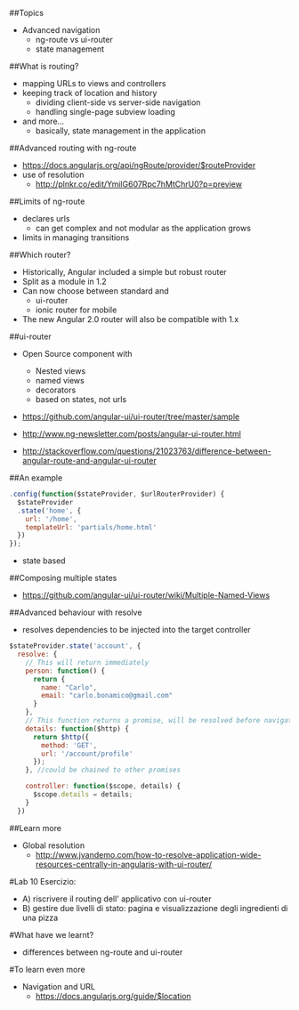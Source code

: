##Topics
* Advanced navigation
  * ng-route vs ui-router
  * state management



##What is routing?
* mapping URLs to views and controllers
* keeping track of location and history
  * dividing client-side vs server-side navigation
  * handling single-page subview loading
* and more...
  * basically, state management in the application



##Advanced routing with ng-route
* https://docs.angularjs.org/api/ngRoute/provider/$routeProvider
* use of resolution
  * http://plnkr.co/edit/YmilG607Rpc7hMtChrU0?p=preview



##Limits of ng-route
* declares urls
  * can get complex and not modular as the application grows
* limits in managing transitions



##Which router?
* Historically, Angular included a simple but robust router
* Split as a module in 1.2
* Can now choose between standard and
  * ui-router
  * ionic router for mobile
* The new Angular 2.0 router will also be compatible with 1.x



##ui-router
* Open Source component with
  * Nested views
  * named views
  * decorators
  * based on states, not urls

* https://github.com/angular-ui/ui-router/tree/master/sample
* http://www.ng-newsletter.com/posts/angular-ui-router.html
* http://stackoverflow.com/questions/21023763/difference-between-angular-route-and-angular-ui-router



##An example
```javascript
.config(function($stateProvider, $urlRouterProvider) {
  $stateProvider
  .state('home', {
    url: '/home',
    templateUrl: 'partials/home.html'
  })
});
```

* state based



##Composing multiple states
* https://github.com/angular-ui/ui-router/wiki/Multiple-Named-Views



##Advanced behaviour with resolve
* resolves dependencies to be injected into the target controller

```javascript
$stateProvider.state('account', {
  resolve: {
    // This will return immediately
    person: function() {
      return {
        name: "Carlo",
        email: "carlo.bonamico@gmail.com"
      }
    },
    // This function returns a promise, will be resolved before navigation
    details: function($http) {
      return $http({
        method: 'GET',
        url: '/account/profile'
      });
    }, //could be chained to other promises

    controller: function($scope, details) {
      $scope.details = details;
    }
  })

```



##Learn more
* Global resolution
  * http://www.jvandemo.com/how-to-resolve-application-wide-resources-centrally-in-angularjs-with-ui-router/



#Lab 10
Esercizio:

* A) riscrivere il routing dell' applicativo con ui-router
* B) gestire due livelli di stato: pagina e visualizzazione degli ingredienti di una pizza



#What have we learnt?
* differences between ng-route and ui-router



#To learn even more
* Navigation and URL
  * https://docs.angularjs.org/guide/$location
